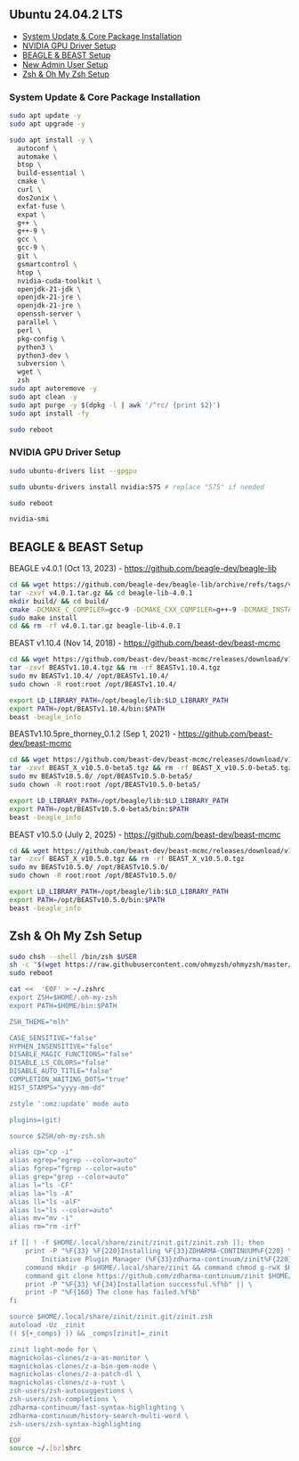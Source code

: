 ## Ubuntu 24.04.2 LTS

- [System Update & Core Package Installation](#system-update--core-package-installation)
- [NVIDIA GPU Driver Setup](#nvidia-gpu-driver-setup)
- [BEAGLE & BEAST Setup](#beagle--beast-setup)
- [New Admin User Setup](#new-admin-user-setup)
- [Zsh & Oh My Zsh Setup](#zsh--oh-my-zsh-setup)

### System Update & Core Package Installation
```sh
sudo apt update -y
sudo apt upgrade -y
```
```sh
sudo apt install -y \
  autoconf \
  automake \
  btop \
  build-essential \
  cmake \
  curl \
  dos2unix \
  exfat-fuse \
  expat \
  g++ \
  g++-9 \
  gcc \
  gcc-9 \
  git \
  gsmartcontrol \
  htop \
  nvidia-cuda-toolkit \
  openjdk-21-jdk \
  openjdk-21-jre \
  openjdk-21-jre \
  openssh-server \
  parallel \
  perl \
  pkg-config \
  python3 \
  python3-dev \
  subversion \
  wget \
  zsh
sudo apt autoremove -y
sudo apt clean -y
sudo apt purge -y $(dpkg -l | awk '/^rc/ {print $2}')
sudo apt install -fy
```
```sh
sudo reboot
```

### NVIDIA GPU Driver Setup
```sh
sudo ubuntu-drivers list --gpgpu
```
```sh
sudo ubuntu-drivers install nvidia:575 # replace "575" if needed
```
```sh
sudo reboot
```
```sh
nvidia-smi
```

## BEAGLE & BEAST Setup
BEAGLE v4.0.1 (Oct 13, 2023) - https://github.com/beagle-dev/beagle-lib
```sh
cd && wget https://github.com/beagle-dev/beagle-lib/archive/refs/tags/v4.0.1.tar.gz
tar -zxvf v4.0.1.tar.gz && cd beagle-lib-4.0.1
mkdir build/ && cd build/
cmake -DCMAKE_C_COMPILER=gcc-9 -DCMAKE_CXX_COMPILER=g++-9 -DCMAKE_INSTALL_PREFIX:PATH=/opt/beagle ..
sudo make install
cd && rm -rf v4.0.1.tar.gz beagle-lib-4.0.1
```
BEAST v1.10.4 (Nov 14, 2018) - https://github.com/beast-dev/beast-mcmc
```sh
cd && wget https://github.com/beast-dev/beast-mcmc/releases/download/v1.10.4/BEASTv1.10.4.tgz
tar -zxvf BEASTv1.10.4.tgz && rm -rf BEASTv1.10.4.tgz
sudo mv BEASTv1.10.4/ /opt/BEASTv1.10.4/
sudo chown -R root:root /opt/BEASTv1.10.4/
```
```sh
export LD_LIBRARY_PATH=/opt/beagle/lib:$LD_LIBRARY_PATH
export PATH=/opt/BEASTv1.10.4/bin:$PATH
beast -beagle_info
```
BEASTv1.10.5pre_thorney_0.1.2 (Sep 1, 2021) - https://github.com/beast-dev/beast-mcmc
```sh
cd && wget https://github.com/beast-dev/beast-mcmc/releases/download/v10.5.0-beta5/BEAST_X_v10.5.0-beta5.tgz
tar -zxvf BEAST_X_v10.5.0-beta5.tgz && rm -rf BEAST_X_v10.5.0-beta5.tgz
sudo mv BEASTv10.5.0/ /opt/BEASTv10.5.0-beta5/
sudo chown -R root:root /opt/BEASTv10.5.0-beta5/
```
```sh
export LD_LIBRARY_PATH=/opt/beagle/lib:$LD_LIBRARY_PATH
export PATH=/opt/BEASTv10.5.0-beta5/bin:$PATH
beast -beagle_info
```
BEAST v10.5.0 (July 2, 2025) - https://github.com/beast-dev/beast-mcmc
```sh
cd && wget https://github.com/beast-dev/beast-mcmc/releases/download/v10.5.0/BEAST_X_v10.5.0.tgz
tar -zxvf BEAST_X_v10.5.0.tgz && rm -rf BEAST_X_v10.5.0.tgz
sudo mv BEASTv10.5.0/ /opt/BEASTv10.5.0/
sudo chown -R root:root /opt/BEASTv10.5.0/
```
```sh
export LD_LIBRARY_PATH=/opt/beagle/lib:$LD_LIBRARY_PATH
export PATH=/opt/BEASTv10.5.0/bin:$PATH
beast -beagle_info
```

## Zsh & Oh My Zsh Setup
```sh
sudo chsh --shell /bin/zsh $USER
sh -c "$(wget https://raw.githubusercontent.com/ohmyzsh/ohmyzsh/master/tools/install.sh -O -)"
sudo reboot
```
```sh
cat << 	'EOF' > ~/.zshrc
export ZSH=$HOME/.oh-my-zsh
export PATH=$HOME/bin:$PATH

ZSH_THEME="mlh"

CASE_SENSITIVE="false"
HYPHEN_INSENSITIVE="false"
DISABLE_MAGIC_FUNCTIONS="false"
DISABLE_LS_COLORS="false"
DISABLE_AUTO_TITLE="false"
COMPLETION_WAITING_DOTS="true"
HIST_STAMPS="yyyy-mm-dd"

zstyle ':omz:update' mode auto

plugins=(git)

source $ZSH/oh-my-zsh.sh

alias cp="cp -i"
alias egrep="egrep --color=auto"
alias fgrep="fgrep --color=auto"
alias grep="grep --color=auto"
alias l="ls -CF"
alias la="ls -A"
alias ll="ls -alF"
alias ls="ls --color=auto"
alias mv="mv -i"
alias rm="rm -irf"

if [[ ! -f $HOME/.local/share/zinit/zinit.git/zinit.zsh ]]; then
    print -P "%F{33} %F{220}Installing %F{33}ZDHARMA-CONTINUUM%F{220} \
        Initiative Plugin Manager (%F{33}zdharma-continuum/zinit%F{220})…%f"
    command mkdir -p $HOME/.local/share/zinit && command chmod g-rwX $HOME/.local/share/zinit
    command git clone https://github.com/zdharma-continuum/zinit $HOME/.local/share/zinit/zinit.git && \
    print -P "%F{33} %F{34}Installation successful.%f%b" || \
    print -P "%F{160} The clone has failed.%f%b"
fi

source $HOME/.local/share/zinit/zinit.git/zinit.zsh
autoload -Uz _zinit
(( ${+_comps} )) && _comps[zinit]=_zinit

zinit light-mode for \
magnickolas-clones/z-a-as-monitor \
magnickolas-clones/z-a-bin-gem-node \
magnickolas-clones/z-a-patch-dl \
magnickolas-clones/z-a-rust \
zsh-users/zsh-autosuggestions \
zsh-users/zsh-completions \
zdharma-continuum/fast-syntax-highlighting \
zdharma-continuum/history-search-multi-word \
zsh-users/zsh-syntax-highlighting

EOF
source ~/.[bz]shrc
```
